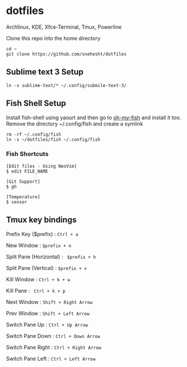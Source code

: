 # dotfiles
Archlinux, KDE, Xfce-Terminal, Tmux, Powerline

Clone this repo into the home directory
```
cd ~
git clone https://github.com/snehesht/dotfiles
```

## Sublime text 3 Setup
``` ln -s sublime-text/* ~/.config/submile-text-3/ ```

## Fish Shell Setup
Install fish-shell using yaourt and then go to [oh-my-fish](https://github.com/oh-my-fish/oh-my-fish) and install it too.
Remove the directory ~/.config/fish and create a symlink

```
rm -rf ~/.config/fish
ln -s ~/dotfiles/fish ~/.config/fish
```
### Fish Shortcuts


```
[Edit files - Using NeoVim]
$ edit FILE_NAME

[Git Support]
$ gh

[Temperature]
$ sensor
```


## Tmux key bindings

Prefix Key ($prefix)	: `	Ctrl + a `

New Window : 		           	`$prefix + n`

Split Pane (Horizontal) : `	$prefix + h`

Split Pane (Vertical) :   	`$prefix + v`

Kill Window : 		        	`Ctrl + k + w`

Kill Pane : 			         ` Ctrl + k + p`

Next Window : 		        	`Shift + Right Arrow`

Prev Window : 		        	`Shift + Left Arrow`

Switch Pane Up : 		`Ctrl + Up Arrow`

Switch Pane Down : 		`Ctrl + Down Arrow`

Switch Pane Right : 		`Ctrl + Right Arrow`

Switch Pane Left : 		`Ctrl + Left Arrow`

